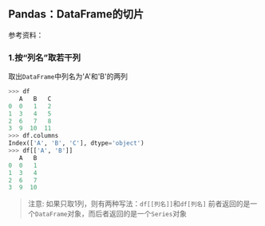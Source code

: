 ## Pandas：DataFrame的切片

参考资料：


### 1.按“列名”取若干列

取出`DataFrame`中列名为'A'和'B'的两列

```python
>>> df
   A   B   C
0  0   1   2
1  3   4   5
2  6   7   8
3  9  10  11
>>> df.columns
Index(['A', 'B', 'C'], dtype='object')
>>> df[['A', 'B']]
   A   B
0  0   1
1  3   4
2  6   7
3  9  10
```

> 注意:
> 如果只取1列，则有两种写法：`df[[列名]]`和`df[列名]`
> 前者返回的是一个`DataFrame`对象，而后者返回的是一个`Series`对象
